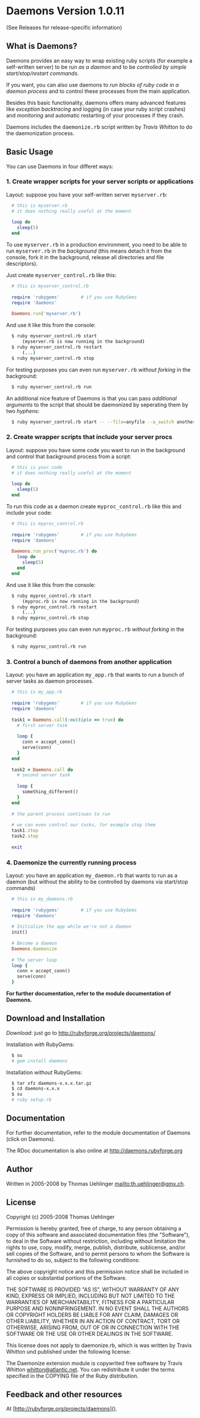 # Daemons Version 1.0.11

(See Releases for release-specific information)

## What is Daemons?

Daemons provides an easy way to wrap existing ruby scripts (for example a self-written server) 
to be <i>run as a daemon</i> and to be <i>controlled by simple start/stop/restart commands</i>.

If you want, you can also use daemons to <i>run blocks of ruby code in a daemon process</i> and to control
these processes from the main application.

Besides this basic functionality, daemons offers many advanced features like <i>exception backtracing</i> 
and logging (in case your ruby script crashes) and <i>monitoring</i> and automatic restarting of your processes
if they crash.

Daemons includes the <tt>daemonize.rb</tt> script written by <i>Travis Whitton</i> to do the daemonization
process.

## Basic Usage

You can use Daemons in four differet ways:

### 1. Create wrapper scripts for your server scripts or applications

Layout: suppose you have your self-written server <tt>myserver.rb</tt>:

``` ruby
  # this is myserver.rb
  # it does nothing really useful at the moment
  
  loop do
    sleep(5)
  end
```  
To use <tt>myserver.rb</tt> in a production environment, you need to be able to
run <tt>myserver.rb</tt> in the _background_ (this means detach it from the console, fork it
in the background, release all directories and file descriptors).

Just create <tt>myserver_control.rb</tt> like this:

``` ruby
  # this is myserver_control.rb
  
  require 'rubygems'        # if you use RubyGems
  require 'daemons'
  
  Daemons.run('myserver.rb')
```  
And use it like this from the console:

``` bash
  $ ruby myserver_control.rb start
      (myserver.rb is now running in the background)
  $ ruby myserver_control.rb restart
      (...)
  $ ruby myserver_control.rb stop
```  
For testing purposes you can even run <tt>myserver.rb</tt> <i>without forking</i> in the background:

``` bash
  $ ruby myserver_control.rb run
```
An additional nice feature of Daemons is that you can pass <i>additional arguments</i> to the script that 
should be daemonized by seperating them by two _hyphens_:
  
``` bash
  $ ruby myserver_control.rb start -- --file=anyfile --a_switch another_argument
```  

### 2. Create wrapper scripts that include your server procs

Layout: suppose you have some code you want to run in the background and control that background process
from a script:

``` ruby
  # this is your code
  # it does nothing really useful at the moment
  
  loop do
    sleep(5)
  end
```  
To run this code as a daemon create <tt>myproc_control.rb</tt> like this and include your code:

``` ruby
  # this is myproc_control.rb
  
  require 'rubygems'        # if you use RubyGems
  require 'daemons'
  
  Daemons.run_proc('myproc.rb') do
    loop do
      sleep(5)
    end
  end
```  
And use it like this from the console:

``` bash
  $ ruby myproc_control.rb start
      (myproc.rb is now running in the background)
  $ ruby myproc_control.rb restart
      (...)
  $ ruby myproc_control.rb stop
```  
For testing purposes you can even run <tt>myproc.rb</tt> <i>without forking</i> in the background:

``` bash
  $ ruby myproc_control.rb run
```  
### 3. Control a bunch of daemons from another application

Layout: you have an application <tt>my_app.rb</tt> that wants to run a bunch of 
server tasks as daemon processes.

``` ruby
  # this is my_app.rb
  
  require 'rubygems'        # if you use RubyGems
  require 'daemons'
  
  task1 = Daemons.call(:multiple => true) do
    # first server task
    
    loop {
      conn = accept_conn()
      serve(conn)
    }
  end
  
  task2 = Daemons.call do
    # second server task
    
    loop {
      something_different()
    }
  end
  
  # the parent process continues to run
  
  # we can even control our tasks, for example stop them
  task1.stop
  task2.stop
  
  exit
```  
### 4. Daemonize the currently running process

Layout: you have an application <tt>my_daemon.rb</tt> that wants to run as a daemon
(but without the ability to be controlled by daemons via start/stop commands)

``` ruby
  # this is my_daemons.rb
  
  require 'rubygems'        # if you use RubyGems
  require 'daemons'
  
  # Initialize the app while we're not a daemon
  init()
  
  # Become a daemon
  Daemons.daemonize
  
  # The server loop
  loop {
    conn = accept_conn()
    serve(conn)
  }
```
  
<b>For further documentation, refer to the module documentation of Daemons.</b>

  
## Download and Installation

*Download*: just go to http://rubyforge.org/projects/daemons/

Installation *with* RubyGems:

``` bash
  $ su
  # gem install daemons
```  
Installation *without* RubyGems:

``` bash
  $ tar xfz daemons-x.x.x.tar.gz
  $ cd daemons-x.x.x
  $ su
  # ruby setup.rb
```  
## Documentation

For further documentation, refer to the module documentation of Daemons (click on Daemons).

The RDoc documentation is also online at http://daemons.rubyforge.org


## Author

Written in 2005-2008 by Thomas Uehlinger <mailto:th.uehlinger@gmx.ch>.

## License

Copyright (c) 2005-2008 Thomas Uehlinger

Permission is hereby granted, free of charge, to any person
obtaining a copy of this software and associated documentation
files (the "Software"), to deal in the Software without
restriction, including without limitation the rights to use,
copy, modify, merge, publish, distribute, sublicense, and/or sell
copies of the Software, and to permit persons to whom the
Software is furnished to do so, subject to the following
conditions:

The above copyright notice and this permission notice shall be
included in all copies or substantial portions of the Software.

THE SOFTWARE IS PROVIDED "AS IS", WITHOUT WARRANTY OF ANY KIND,
EXPRESS OR IMPLIED, INCLUDING BUT NOT LIMITED TO THE WARRANTIES
OF MERCHANTABILITY, FITNESS FOR A PARTICULAR PURPOSE AND
NONINFRINGEMENT. IN NO EVENT SHALL THE AUTHORS OR COPYRIGHT
HOLDERS BE LIABLE FOR ANY CLAIM, DAMAGES OR OTHER LIABILITY,
WHETHER IN AN ACTION OF CONTRACT, TORT OR OTHERWISE, ARISING
FROM, OUT OF OR IN CONNECTION WITH THE SOFTWARE OR THE USE OR
OTHER DEALINGS IN THE SOFTWARE.

This license does not apply to daemonize.rb, which is was written by 
Travis Whitton und published under the following license:

The Daemonize extension module is copywrited free software by Travis Whitton
<whitton@atlantic.net>. You can redistribute it under the terms specified in
the COPYING file of the Ruby distribution.

## Feedback and other resources

At [http://rubyforge.org/projects/daemons]().
